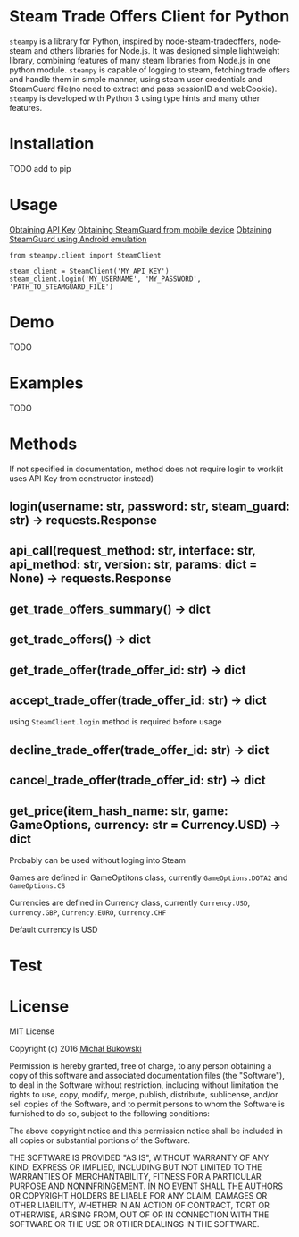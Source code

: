 Steam Trade Offers Client for Python
=======

`steampy` is a library for Python, inspired by node-steam-tradeoffers, node-steam and others libraries for Node.js.
It was designed simple lightweight library, combining features of many steam libraries from Node.js in one python module.
`steampy` is capable of logging to steam, fetching trade offers and handle them in simple manner, using steam user credentials
and SteamGuard file(no need to extract and pass sessionID and webCookie).
`steampy` is developed with Python 3 using type hints and many other features.

Installation
============

TODO add to pip

Usage
=======
[Obtaining API Key](http://steamcommunity.com/dev/apikey)
[Obtaining SteamGuard from mobile device]( https://github.com/SMVampire/SteamBotDev/wiki )
[Obtaining SteamGuard using Android emulation]( https://github.com/codepath/android_guides/wiki/Genymotion-2.0-Emulators-with-Google-Play-support)
```
from steampy.client import SteamClient

steam_client = SteamClient('MY_API_KEY')
steam_client.login('MY_USERNAME', 'MY_PASSWORD', 'PATH_TO_STEAMGUARD_FILE')
```

Demo
====
TODO

Examples
========
TODO

Methods
=======

If not specified in documentation, method does not require login to work(it uses API Key from constructor instead)


login(username: str, password: str, steam_guard: str) -> requests.Response
-------------------------------------------------------------------------


api_call(request_method: str, interface: str, api_method: str, version: str, params: dict = None) -> requests.Response
----------------------------------------------------------------------------------------------------------------------

get_trade_offers_summary() -> dict
----------------------------------

get_trade_offers() -> dict
--------------------------

get_trade_offer(trade_offer_id: str) -> dict
--------------------------------------------

accept_trade_offer(trade_offer_id: str) -> dict
-----------------------------------------------

using `SteamClient.login` method is required before usage

decline_trade_offer(trade_offer_id: str) -> dict
------------------------------------------------

cancel_trade_offer(trade_offer_id: str) -> dict
-----------------------------------------------

get_price(item_hash_name: str, game: GameOptions, currency: str = Currency.USD) -> dict
---------------------------------------------------------------------------------------
Probably can be used without loging into Steam

Games are defined in GameOptitons class, currently `GameOptions.DOTA2` and `GameOptions.CS`

Currencies are defined in Currency class, currently `Currency.USD`, `Currency.GBP`, `Currency.EURO`, `Currency.CHF`

Default currency is USD

Test
====


License
=======

MIT License

Copyright (c) 2016 [Michał Bukowski](gigibukson@gmail.com)

Permission is hereby granted, free of charge, to any person obtaining a copy
of this software and associated documentation files (the "Software"), to deal
in the Software without restriction, including without limitation the rights
to use, copy, modify, merge, publish, distribute, sublicense, and/or sell
copies of the Software, and to permit persons to whom the Software is
furnished to do so, subject to the following conditions:

The above copyright notice and this permission notice shall be included in all
copies or substantial portions of the Software.

THE SOFTWARE IS PROVIDED "AS IS", WITHOUT WARRANTY OF ANY KIND, EXPRESS OR
IMPLIED, INCLUDING BUT NOT LIMITED TO THE WARRANTIES OF MERCHANTABILITY,
FITNESS FOR A PARTICULAR PURPOSE AND NONINFRINGEMENT. IN NO EVENT SHALL THE
AUTHORS OR COPYRIGHT HOLDERS BE LIABLE FOR ANY CLAIM, DAMAGES OR OTHER
LIABILITY, WHETHER IN AN ACTION OF CONTRACT, TORT OR OTHERWISE, ARISING FROM,
OUT OF OR IN CONNECTION WITH THE SOFTWARE OR THE USE OR OTHER DEALINGS IN THE
SOFTWARE.